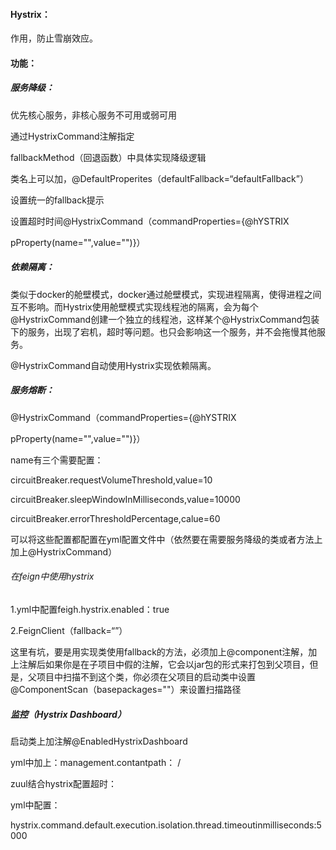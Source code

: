 #### Hystrix：

作用，防止雪崩效应。

#### 功能：

##### 服务降级：

优先核心服务，非核心服务不可用或弱可用

通过HystrixCommand注解指定

fallbackMethod（回退函数）中具体实现降级逻辑

类名上可以加，@DefaultProperites（defaultFallback=“defaultFallback”）

设置统一的fallback提示

设置超时时间@HystrixCommand（commandProperties={@hYSTRIX

pProperty(name="",value="")}）

##### 依赖隔离：

类似于docker的舱壁模式，docker通过舱壁模式，实现进程隔离，使得进程之间互不影响。而Hystrix使用舱壁模式实现线程池的隔离，会为每个@HystrixCommand创建一个独立的线程池，这样某个@HystrixCommand包装下的服务，出现了宕机，超时等问题。也只会影响这一个服务，并不会拖慢其他服务。

@HystrixCommand自动使用Hystrix实现依赖隔离。

##### 服务熔断：

@HystrixCommand（commandProperties={@hYSTRIX

pProperty(name="",value="")}）

name有三个需要配置：

circuitBreaker.requestVolumeThreshold,value=10

circuitBreaker.sleepWindowInMilliseconds,value=10000

circuitBreaker.errorThresholdPercentage,calue=60

可以将这些配置都配置在yml配置文件中（依然要在需要服务降级的类或者方法上加上@HystrixCommand）

###### 在feign中使用hystrix

1.yml中配置feigh.hystrix.enabled：true

2.FeignClient（fallback=“”）

这里有坑，要是用实现类使用fallback的方法，必须加上@component注解，加上注解后如果你是在子项目中假的注解，它会以jar包的形式来打包到父项目，但是，父项目中扫描不到这个类，你必须在父项目的启动类中设置@ComponentScan（basepackages=""）来设置扫描路径

##### 监控（Hystrix Dashboard）

启动类上加注解@EnabledHystrixDashboard

yml中加上：management.contantpath： /

zuul结合hystrix配置超时：

yml中配置：

hystrix.command.default.execution.isolation.thread.timeoutinmilliseconds:5000